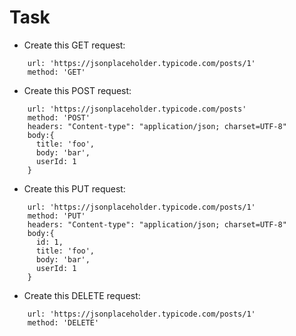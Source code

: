 
# Task 

* Create this GET request:
```
    url: 'https://jsonplaceholder.typicode.com/posts/1'
    method: 'GET'
```

* Create this POST request:
```
    url: 'https://jsonplaceholder.typicode.com/posts'
    method: 'POST'
    headers: "Content-type": "application/json; charset=UTF-8"
    body:{
      title: 'foo',
      body: 'bar',
      userId: 1
    }
```


* Create this PUT request:
```
    url: 'https://jsonplaceholder.typicode.com/posts/1'
    method: 'PUT'
    headers: "Content-type": "application/json; charset=UTF-8"
    body:{
      id: 1,
      title: 'foo',
      body: 'bar',
      userId: 1
    }
```
  
* Create this DELETE request:
```
    url: 'https://jsonplaceholder.typicode.com/posts/1'
    method: 'DELETE'
```
   